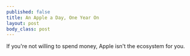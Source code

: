 ```yaml
--- 
published: false
title: An Apple a Day, One Year On
layout: post
body_class: post
---
```





If you're not willing to spend money, Apple isn't the ecosystem for you.
